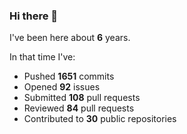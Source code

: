 ### Hi there 👋

I've been here about **6** years.

In that time I've:

- Pushed **1651** commits
- Opened **92** issues
- Submitted **108** pull requests
- Reviewed **84** pull requests
- Contributed to **30** public repositories

<!-- ![My scrobbles](https://lastfm-recently-played.vercel.app/api?user=dotdub) -->
